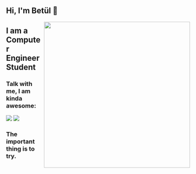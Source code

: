 ## Hi, I'm Betül 👋


<img src=https://www.lambdatest.com/blog/wp-content/uploads/2020/08/giphy-5.gif width="400" height="400" align="right">

## I am a Computer Engineer Student

### Talk with me, I am kinda awesome:
<p float="left">
<a href="mailto:altnbetul99@gmail.com"><img src="https://img.shields.io/badge/Gmail-D14836?style=for-the-badge&logo=gmail&logoColor=white" /></a>
<a href="https://www.linkedin.com/in/betül-altunel/"><img src="https://img.shields.io/badge/LinkedIn-0077B5?style=for-the-badge&logo=linkedin&logoColor=white" /></a>


</p>



### The important thing is to try.
